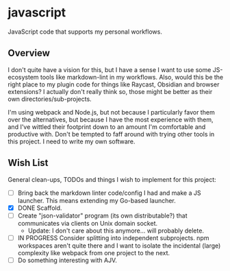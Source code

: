 # javascript

JavaScript code that supports my personal workflows.


## Overview

I don't quite have a vision for this, but I have a sense I want to use some JS-ecosystem tools like markdown-lint in my
workflows. Also, would this be the right place to my plugin code for things like Raycast, Obsidian and browser extensions?
I actually don't really think so, those might be better as their own directories/sub-projects.

I'm using webpack and Node.js, but not because I particularly favor them over the alternatives, but because I have the
most experience with them, and I've wittled their footprint down to an amount I'm comfortable and productive with. Don't
be tempted to faff around with trying other tools in this project. I need to write my own software.


## Wish List

General clean-ups, TODOs and things I wish to implement for this project:

* [ ] Bring back the markdown linter code/config I had and make a JS launcher. This means extending my Go-based
  launcher.
* [x] DONE Scaffold.
* [ ] Create "json-validator" program (its own distributable?) that communicates via clients on Unix domain socket.
   * Update: I don't care about this anymore... will probably delete.
* [ ] IN PROGRESS Consider splitting into independent subprojects. npm workspaces aren't quite there and I want to isolate the
  incidental (large) complexity like webpack from one project to the next. 
* [ ] Do something interesting with AJV.
